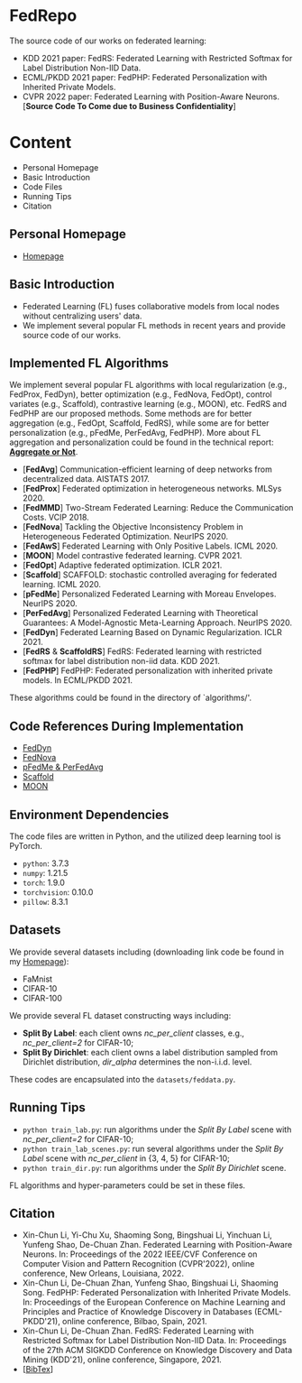 # FedRepo
The source code of our works on federated learning:
* KDD 2021 paper: FedRS: Federated Learning with Restricted Softmax for Label Distribution Non-IID Data.
* ECML/PKDD 2021 paper: FedPHP: Federated Personalization with Inherited Private Models.
* CVPR 2022 paper: Federated Learning with Position-Aware Neurons. \[**Source Code To Come due to Business Confidentiality**\]


# Content
* Personal Homepage
* Basic Introduction
* Code Files
* Running Tips
* Citation

## Personal Homepage
  * [Homepage](https://www.lamda.nju.edu.cn/lixc/)

## Basic Introduction
  * Federated Learning (FL) fuses collaborative models from local nodes without centralizing users' data.
  * We implement several popular FL methods in recent years and provide source code of our works.

## Implemented FL Algorithms
We implement several popular FL algorithms with local regularization (e.g., FedProx, FedDyn), better optimization (e.g., FedNova, FedOpt), control variates (e.g., Scaffold), contrastive learning (e.g., MOON), etc. FedRS and FedPHP are our proposed methods. Some methods are for better aggregation (e.g., FedOpt, Scaffold, FedRS), while some are for better personalization (e.g., pFedMe, PerFedAvg, FedPHP). More about FL aggregation and personalization could be found in the technical report: [**Aggregate or Not**](https://arxiv.org/abs/2107.11954).
  * \[**FedAvg**\] Communication-efficient learning of deep networks from decentralized data. AISTATS 2017.
  * \[**FedProx**\] Federated optimization in heterogeneous networks. MLSys 2020.
  * \[**FedMMD**\] Two-Stream Federated Learning: Reduce the Communication Costs. VCIP 2018.
  * \[**FedNova**\] Tackling the Objective Inconsistency Problem in Heterogeneous Federated Optimization. NeurIPS 2020.
  * \[**FedAwS**\] Federated Learning with Only Positive Labels. ICML 2020.
  * \[**MOON**\] Model contrastive federated learning. CVPR 2021.
  * \[**FedOpt**\] Adaptive federated optimization. ICLR 2021.
  * \[**Scaffold**\] SCAFFOLD: stochastic controlled averaging for federated learning. ICML 2020.
  * \[**pFedMe**\] Personalized Federated Learning with Moreau Envelopes. NeurIPS 2020.
  * \[**PerFedAvg**\] Personalized Federated Learning with Theoretical Guarantees: A Model-Agnostic Meta-Learning Approach. NeurIPS 2020.
  * \[**FedDyn**\] Federated Learning Based on Dynamic Regularization. ICLR 2021.
  * \[**FedRS** & **ScaffoldRS**\] FedRS: Federated learning with restricted softmax for label distribution non-iid data. KDD 2021.
  * \[**FedPHP**\] FedPHP: Federated personalization with inherited private models. In ECML/PKDD 2021.

These algorithms could be found in the directory of `algorithms/'.

## Code References During Implementation
  * [FedDyn](https://github.com/alpemreacar/FedDyn)
  * [FedNova](https://github.com/JYWa/FedNova)
  * [pFedMe & PerFedAvg](https://github.com/CharlieDinh/pFedMe)
  * [Scaffold](https://github.com/ramshi236/Accelerated-Federated-Learning-Over-MAC-in-Heterogeneous-Networks)
  * [MOON](https://github.com/QinbinLi/MOON)

## Environment Dependencies
The code files are written in Python, and the utilized deep learning tool is PyTorch.
  * `python`: 3.7.3
  * `numpy`: 1.21.5
  * `torch`: 1.9.0
  * `torchvision`: 0.10.0
  * `pillow`: 8.3.1

## Datasets
We provide several datasets including (downloading link code be found in my [Homepage](https://www.lamda.nju.edu.cn/lixc/)):
  * FaMnist
  * CIFAR-10
  * CIFAR-100

We provide several FL dataset constructing ways including:
  * **Split By Label**: each client owns *nc_per_client* classes, e.g., *nc_per_client=2* for CIFAR-10;
  * **Split By Dirichlet**: each client owns a label distribution sampled from Dirichlet distribution, *dir_alpha* determines the non-i.i.d. level.

These codes are encapsulated into the `datasets/feddata.py`.


## Running Tips
  * `python train_lab.py`: run algorithms under the *Split By Label* scene with *nc_per_client=2* for CIFAR-10;
  * `python train_lab_scenes.py`: run several algorithms under the *Split By Label* scene with *nc_per_client* in {3, 4, 5} for CIFAR-10;
  * `python train_dir.py`: run algorithms under the *Split By Dirichlet* scene.

FL algorithms and hyper-parameters could be set in these files.


## Citation
  * Xin-Chun Li, Yi-Chu Xu, Shaoming Song, Bingshuai Li, Yinchuan Li, Yunfeng Shao, De-Chuan Zhan. Federated Learning with Position-Aware Neurons. In: Proceedings of the 2022 IEEE/CVF Conference on Computer Vision and Pattern Recognition (CVPR'2022), online conference, New Orleans, Louisiana, 2022.
  * Xin-Chun Li, De-Chuan Zhan, Yunfeng Shao, Bingshuai Li, Shaoming Song. FedPHP: Federated Personalization with Inherited Private Models. In: Proceedings of the European Conference on Machine Learning and Principles and Practice of Knowledge Discovery in Databases (ECML-PKDD'21), online conference, Bilbao, Spain, 2021.
  * Xin-Chun Li, De-Chuan Zhan. FedRS: Federated Learning with Restricted Softmax for Label Distribution Non-IID Data. In: Proceedings of the 27th ACM SIGKDD Conference on Knowledge Discovery and Data Mining (KDD'21), online conference, Singapore, 2021.
  * \[[BibTex](https://dblp.org/pid/246/2947.html)\]
